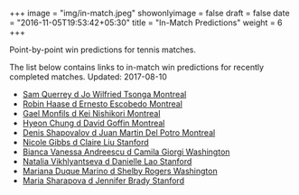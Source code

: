 +++
image = "img/in-match.jpeg"
showonlyimage = false
draft = false
date = "2016-11-05T19:53:42+05:30"
title = "In-Match Predictions"
weight = 6
+++

Point-by-point win predictions for tennis matches.

<!--more-->


The list below contains links to in-match win predictions for recently completed matches. Updated: 2017-08-10

<ul>
<li><a href="/match1/">Sam Querrey d Jo Wilfried Tsonga Montreal</a></li>
<li><a href="/match2/">Robin Haase d Ernesto Escobedo Montreal</a></li>
<li><a href="/match3/">Gael Monfils d Kei Nishikori Montreal</a></li>
<li><a href="/match4/">Hyeon Chung d David Goffin Montreal</a></li>
<li><a href="/match5/">Denis Shapovalov d Juan Martin Del Potro Montreal</a></li>
<li><a href="/match6/">Nicole Gibbs d Claire Liu Stanford</a></li>
<li><a href="/match7/">Bianca Vanessa Andreescu d Camila Giorgi Washington</a></li>
<li><a href="/match8/">Natalia Vikhlyantseva d Danielle Lao Stanford</a></li>
<li><a href="/match9/">Mariana Duque Marino d Shelby Rogers Washington</a></li>
<li><a href="/match10/">Maria Sharapova d Jennifer Brady Stanford</a></li>
</ul>
